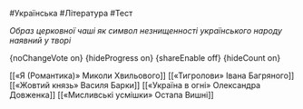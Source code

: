 #Українська #Література #Тест

*Образ церковної чаші як символ незнищенності українського народу наявний у творі*

{noChangeVote on}
{hideProgress on}
{shareEnable off}
{hideCount on}

[[«Я (Романтика)» Миколи Хвильового]]
[[«Тигролови» Івана Багряного]]
[[«Жовтий князь» Василя Барки]]
[[«Україна в огні» Олександра Довженка]]
[[«Мисливські усмішки» Остапа Вишні]]
